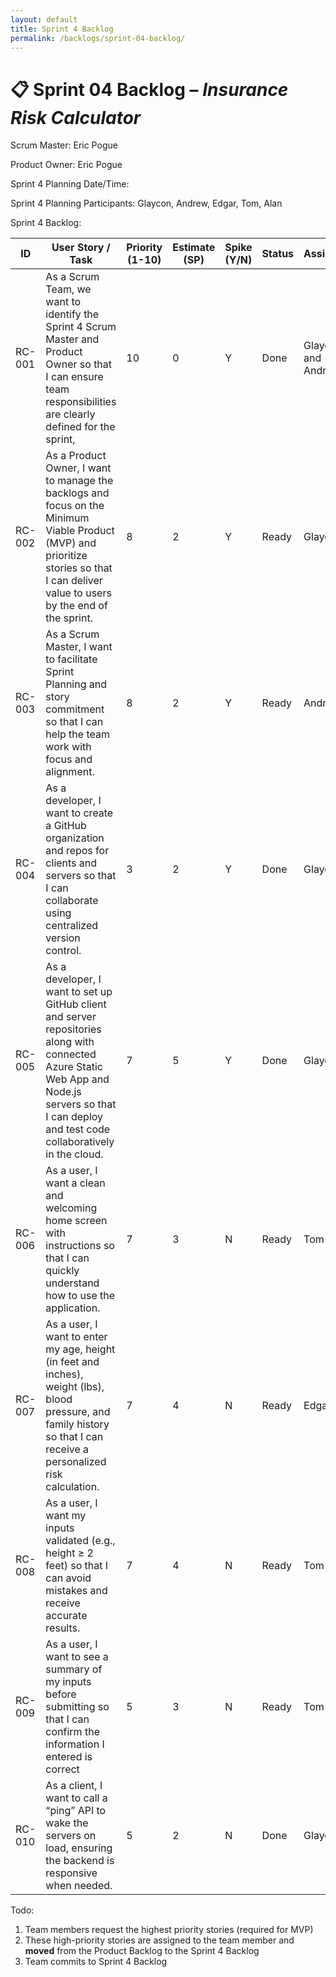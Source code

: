```yaml
---
layout: default
title: Sprint 4 Backlog
permalink: /backlogs/sprint-04-backlog/
---
```


# 📋 Sprint 04 Backlog – *Insurance Risk Calculator*

Scrum Master: Eric Pogue

Product Owner: Eric Pogue

Sprint 4 Planning Date/Time:

Sprint 4 Planning Participants: Glaycon, Andrew, Edgar, Tom, Alan

Sprint 4 Backlog:

| **ID** | **User Story / Task** | **Priority (1-10)** | **Estimate (SP)** | **Spike (Y/N)** | **Status** | **Assigned** |
|--------|------------------------|--------------|--------------|------------|--------------|--------------|
| RC-001 | As a Scrum Team, we want to identify the Sprint 4 Scrum Master and Product Owner so that I can ensure team responsibilities are clearly defined for the sprint, | 10 | 0 | Y | Done | Glaycon and Andrew |
| RC-002 | As a Product Owner, I want to manage the backlogs and focus on the Minimum Viable Product (MVP) and prioritize stories so that I can deliver value to users by the end of the sprint. | 8 | 2 | Y | Ready | Glaycon |
| RC-003 | As a Scrum Master, I want to facilitate Sprint Planning and story commitment so that I can help the team work with focus and alignment. | 8 | 2 | Y | Ready | Andrew |
| RC-004 | As a developer, I want to create a GitHub organization and repos for clients and servers so that I can collaborate using centralized version control. | 3 | 2 | Y | Done | Glaycon |
| RC-005 | As a developer, I want to set up GitHub client and server repositories along with connected Azure Static Web App and Node.js servers so that I can deploy and test code collaboratively in the cloud. | 7 | 5 | Y | Done | Glaycon |
| RC-006 | As a user, I want a clean and welcoming home screen with instructions so that I can quickly understand how to use the application. | 7 | 3 | N | Ready | Tom |
| RC-007 | As a user, I want to enter my age, height (in feet and inches), weight (lbs), blood pressure, and family history so that I can receive a personalized risk calculation. | 7 | 4 | N | Ready | Edgar |
| RC-008 | As a user, I want my inputs validated (e.g., height ≥ 2 feet) so that I can avoid mistakes and receive accurate results. | 7 | 4 | N | Ready | Tom |
| RC-009 | As a user, I want to see a summary of my inputs before submitting so that I can confirm the information I entered is correct | 5 | 3 | N | Ready | Tom |
| RC-010 | As a client, I want to call a “ping” API to wake the servers on load, ensuring the backend is responsive when needed. | 5 | 2 | N | Done | Glaycon |


Todo:
1. Team members request the highest priority stories (required for MVP) 
2. These high-priority stories are assigned to the team member and **moved** from the Product Backlog to the Sprint 4 Backlog 
3. Team commits to Sprint 4 Backlog
